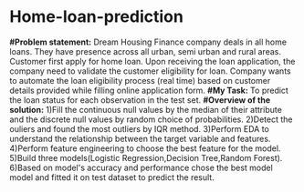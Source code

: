 # Home-loan-prediction
**#Problem statement:**
     Dream Housing Finance company deals in all home loans. They have presence across all urban, semi urban and rural areas. Customer first apply for home loan. Upon receiving the loan application, the company need to validate the customer eligibility for loan. Company wants to automate the loan eligibility process (real time) based on customer details provided while filling online application form.
**#My Task:**
   To predict the loan status for each observation in the test set.
**#Overview of the solution:**
            1)Fill the continuous null values by the median of their attribute and the discrete null values by random choice of probabilities.
            2)Detect the ouliers and found the most outliers by IQR method.
            3)Perform EDA to understand the relationship between the target variable and features.
            4)Perform feature engineering to choose the best feature for the model.
            5)Build three models(Logistic Regression,Decision Tree,Random Forest).
            6)Based on model's accuracy and performance chose the best model model and fitted it on test dataset to predict the result.
